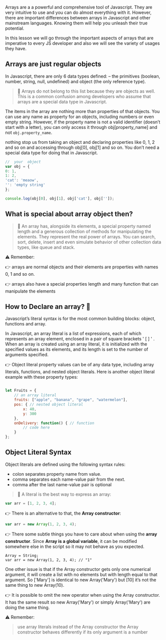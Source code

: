Arrays are a a powerful and comprehensive tool of Javascript. They are very intuitive to use and you can do almost everything with it. However, there are important differences between arrays in Javascript and other mainstream languages. Knowing them will help you unleash their true potential.

In this lesson we will go through the important aspects of arrays that are imperative to every JS developer and  also we will see the variety of usages they have.

## Arrays are just regular objects
In Javascript, there are only 6 data types defined:
 – the primitives (boolean, number, string, null, undefined) 
 and object (the only reference type). 
 
 > 🛑  Arrays do not belong to this list because they are objects as well. This is a common confusion among developers who assume that arrays are a special data type in Javascript.

The items in the array are nothing more than properties of that objects. You can use any name as property for an objects, including numbers or even empty string. However, if the property name is not a valid identifier (doesn’t start with a letter), you can only access it through obj[property_name] and not `obj.property_name`.

nothing stop us from taking an object and declaring properties like 0, 1, 2 and so on and accessing through obj[0], obj[1] and so on. You don’t need a special data type for doing that in Javascript.

```js
//  your  object 
var obj = {
0: 1,
1: 2,
'cat': 'meaow', 
'': 'empty string'
};

console.log(obj[0], obj[1], obj['cat'], obj['']);

```

## What is special about array object then?

> 🛑 An array has, alongside its elements, a special property named length and a generous collection of methods for manipulating the elements. They represent the real power of arrays. You can search, sort, delete, insert and even simulate behavior of other collection data types, like queue and stack.

⚠️ Remember:

👉 arrays are normal objects and their elements are properties with names 0, 1 and so on. 

👉 arrays also have a special properties length and many function that can manipulate the elements

## How to Declare an array? 🤔

Javascript’s literal syntax is for the most common building blocks: object, functions and array. 

In Javascript, an array literal is a list of expressions, each of which represents an array element, enclosed in a pair of square brackets ' [ ] ' . When an array is created using an array literal, it is initialized with the specified values as its elements, and its length is set to the number of arguments specified.

👉 Object literal property values can be of any data type, including array literals, functions, and nested object literals. Here is another object literal example with these property types:

```js

let Fruits = {
    // an array literal
    fruits: ["apple", "banana", "grape", "watermelon"],
    pos: { // nested object literal
        x: 40,
        y: 300
    },
    onDelivery: function() { // function
        // code here
    }
};
```
## Object Literal Syntax
Object literals are defined using the following syntax rules:

- colon separates property name from value.
- comma separates each name-value pair from the next.
- comma after the last name-value pair is optional

> 🛑  A literal is the best way to express an array:

```js
var arr = [1, 2, 3, 4];
```

👉 There is an alternative to that, the **Array constructor**:

```js
var arr = new Array(1, 2, 3, 4);
```

👉 There some subtle things you have to care about when using the **array constructor**. Since **Array is a global variable**, it can be modified somewhere else in the script so it may not behave as you expected.

```JS
Array = String; 
var arr = new Array(1, 2, 3, 4); // "1" 
```

One other issue is that if the Array constructor gets only one numerical argument, it will create a list with no elements but with length equal to that argument. So ['Mary'] is identical to new Array('Mary') but [10] it’s not the same thing to new Array(10).


👉 It is possible to omit the new operator when using the Array constructor. It has the same result so new Array('Mary') or simply Array('Mary') are doing the same thing.

⚠️ Remember:

> use array literals instead of the Array constructor
> the Array constructor behaves differently if its only argument is a number


